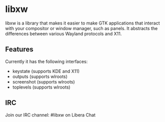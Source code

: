 # libxw

libxw is a library that makes it easier to make GTK applications that interact with your compositor or window manager, such as panels. It abstracts the differences between various Wayland protocols and X11.

## Features

Currently it has the following interfaces:

- keystate (supports KDE and X11)
- outputs (supports wlroots)
- screenshot (supports wlroots)
- toplevels (supports wlroots)

## IRC

Join our IRC channel: #libxw on Libera Chat
